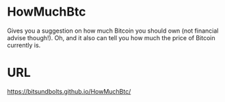 # HowMuchBtc
Gives you a suggestion on how much Bitcoin you should own (not financial advise though!). Oh, and it also can tell you how much the price of Bitcoin currently is.

# URL
 https://bitsundbolts.github.io/HowMuchBtc/
